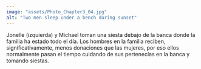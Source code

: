 ```yaml
---
image: "assets/Photo_Chapter3_04.jpg"
alt: "Two men sleep under a bench during sunset"
---
```

Jonelle (izquierda) y Michael toman una siesta debajo de la banca donde la familia ha estado todo el día. Los hombres en la familia reciben, significativamente, menos donaciones que las mujeres, por eso ellos normalmente pasan el tiempo cuidando de sus pertenecías en la banca y tomando siestas.